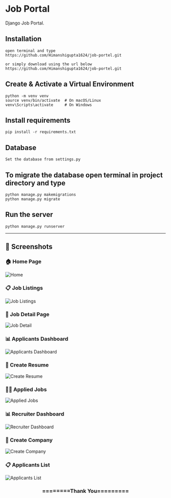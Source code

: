 # Job Portal
Django Job Portal.   

## Installation 

```
open terminal and type
https://github.com/Himanshigupta1624/job-portel.git

or simply download using the url below
https://github.com/Himanshigupta1624/job-portel.git
```
## Create & Activate a Virtual Environment
```
python -m venv venv
source venv/bin/activate  # On macOS/Linux
venv\Scripts\activate     # On Windows
```

## Install requirements

```
pip install -r requirements.txt
```
## Database

```
Set the database from settings.py
```

## To migrate the database open terminal in project directory and type
```
python manage.py makemigrations
python manage.py migrate
```
## Run the server
```
python manage.py runserver
```
---

## 📸 Screenshots

### 🏠 Home Page
![Home](job_portel/screenshots/home.png)

### 📋 Job Listings
![Job Listings](job_portel/screenshots/job-lists.png)

### 📄 Job Detail Page
![Job Detail](job_portel/screenshots/job-detail.png)

### 📊 Applicants Dashboard
![Applicants Dashboard](job_portel/screenshots/applicants-dashboard.png)

### 📝 Create Resume
![Create Resume](job_portel/screenshots/create-resume.png)

### 👩‍💼 Applied Jobs
![Applied Jobs](job_portel/screenshots/applied-jobs.png)

### 📊 Recruiter Dashboard
![Recruiter Dashboard](job_portel/screenshots/recruiter-dashboard.png)

### 🏢 Create Company
![Create Company](job_portel/screenshots/create-company.png)

### 📋 Applicants List
![Applicants List](job_portel/screenshots/applicants.png)






<div align="center">
    <h3>========Thank You=========</h3>
</div>

